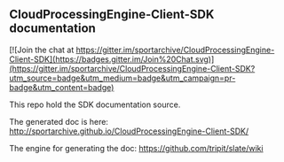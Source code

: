## CloudProcessingEngine-Client-SDK documentation

[![Join the chat at https://gitter.im/sportarchive/CloudProcessingEngine-Client-SDK](https://badges.gitter.im/Join%20Chat.svg)](https://gitter.im/sportarchive/CloudProcessingEngine-Client-SDK?utm_source=badge&utm_medium=badge&utm_campaign=pr-badge&utm_content=badge)

This repo hold the SDK documentation source.

The generated doc is here: http://sportarchive.github.io/CloudProcessingEngine-Client-SDK/

The engine for generating the doc: https://github.com/tripit/slate/wiki
